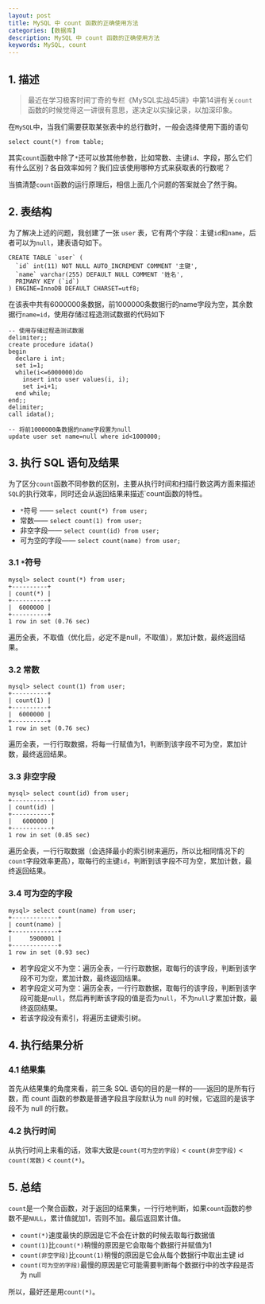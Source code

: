 ```yaml
---
layout: post
title: MySQL 中 count 函数的正确使用方法
categories: [数据库]
description: MySQL 中 count 函数的正确使用方法
keywords: MySQL, count
---
```


## 1. 描述
> 最近在学习极客时间丁奇的专栏《MySQL实战45讲》中第14讲有关`count`函数的时候觉得这一讲很有意思，遂决定以实操记录，以加深印象。

在`MySQL`中，当我们需要获取某张表中的总行数时，一般会选择使用下面的语句

````
select count(*) from table;
````

其实`count`函数中除了`*`还可以放其他参数，比如常数、主键`id`、字段，那么它们有什么区别？各自效率如何？我们应该使用哪种方式来获取表的行数呢？

当搞清楚`count`函数的运行原理后，相信上面几个问题的答案就会了然于胸。

## 2. 表结构
为了解决上述的问题，我创建了一张 `user` 表，它有两个字段：主键`id`和`name`，后者可以为`null`，建表语句如下。

````
CREATE TABLE `user` (
  `id` int(11) NOT NULL AUTO_INCREMENT COMMENT '主键',
  `name` varchar(255) DEFAULT NULL COMMENT '姓名',
  PRIMARY KEY (`id`)
) ENGINE=InnoDB DEFAULT CHARSET=utf8;
````

在该表中共有6000000条数据，前1000000条数据行的name字段为空，其余数据行`name=id`，使用存储过程造测试数据的代码如下

````
-- 使用存储过程造测试数据
delimiter;;
create procedure idata()
begin 
  declare i int; 
  set i=1; 
  while(i<=6000000)do 
    insert into user values(i, i);
    set i=i+1; 
  end while;
end;;
delimiter;
call idata();

-- 将前1000000条数据的name字段置为null
update user set name=null where id<1000000;
````

## 3. 执行 SQL 语句及结果
为了区分`count`函数不同参数的区别，主要从执行时间和扫描行数这两方面来描述`SQL`的执行效率，同时还会从返回结果来描述`count函数的特性。

- `*`符号 —— `select count(*) from user;`
- 常数—— `select count(1) from user;`
- 非空字段—— `select count(id) from user;`
- 可为空的字段—— `select count(name) from user;`

### 3.1 `*`符号

````
mysql> select count(*) from user;
+----------+
| count(*) |
+----------+
|  6000000 |
+----------+
1 row in set (0.76 sec)
````

遍历全表，不取值（优化后，必定不是null，不取值），累加计数，最终返回结果。

### 3.2 常数

````
mysql> select count(1) from user;
+----------+
| count(1) |
+----------+
|  6000000 |
+----------+
1 row in set (0.76 sec)
````

遍历全表，一行行取数据，将每一行赋值为1，判断到该字段不可为空，累加计数，最终返回结果。

### 3.3 非空字段

````
mysql> select count(id) from user;
+-----------+
| count(id) |
+-----------+
|   6000000 |
+-----------+
1 row in set (0.85 sec)
````

遍历全表，一行行取数据（会选择最小的索引树来遍历，所以比相同情况下的`count`字段效率更高），取每行的主键`id`，判断到该字段不可为空，累加计数，最终返回结果。

### 3.4 可为空的字段

````
mysql> select count(name) from user;
+-------------+
| count(name) |
+-------------+
|     5900001 |
+-------------+
1 row in set (0.93 sec)
````

- 若字段定义不为空：遍历全表，一行行取数据，取每行的该字段，判断到该字段不可为空，累加计数，最终返回结果。
- 若字段定义可为空：遍历全表，一行行取数据，取每行的该字段，判断到该字段可能是`null`，然后再判断该字段的值是否为`null`，不为`null`才累加计数，最终返回结果。
- 若该字段没有索引，将遍历主键索引树。
      

## 4. 执行结果分析
### 4.1 结果集
首先从结果集的角度来看，前三条 SQL 语句的目的是一样的——返回的是所有行数，而 count 函数的参数是普通字段且字段默认为 null 的时候，它返回的是该字段不为 null 的行数。

### 4.2 执行时间
从执行时间上来看的话，效率大致是`count(可为空的字段)` < `count(非空字段)` < `count(常数)` < `count(*)`。

## 5. 总结
`count`是一个聚合函数，对于返回的结果集，一行行地判断，如果`count`函数的参数不是`NULL`，累计值就加1，否则不加。最后返回累计值。

- `count(*)`速度最快的原因是它不会在计数的时候去取每行数据值
- `count(1)`比`count(*)`稍慢的原因是它会取每个数据行并赋值为1
- `count(非空字段)`比`count(1)`稍慢的原因是它会从每个数据行中取出主键 id
- `count(可为空的字段)`最慢的原因是它可能需要判断每个数据行中的改字段是否为 null

所以，最好还是用`count(*)`。